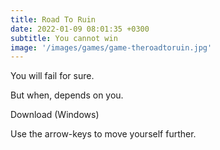 ```yaml
---
title: Road To Ruin
date: 2022-01-09 08:01:35 +0300
subtitle: You cannot win
image: '/images/games/game-theroadtoruin.jpg'
---
```


You will fail for sure.

But when, depends on you.


Download (Windows)

Use the arrow-keys to move yourself further.
